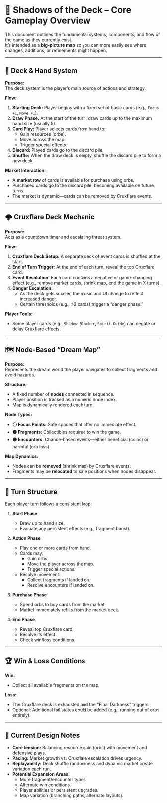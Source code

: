 # 🌌 Shadows of the Deck – Core Gameplay Overview

This document outlines the fundamental systems, components, and flow of the game as they currently exist.  
It’s intended as a **big-picture map** so you can more easily see where changes, additions, or refinements might happen.

---

## 🎴 Deck & Hand System

**Purpose:**  
The deck system is the player’s main source of actions and strategy.  

**Flow:**
1. **Starting Deck:** Player begins with a fixed set of basic cards (e.g., `Focus +1`, `Move +1`).
2. **Draw Phase:** At the start of the turn, draw cards up to the maximum hand size (usually 5).
3. **Card Play:** Player selects cards from hand to:
   - Gain resources (orbs).
   - Move across the map.
   - Trigger special effects.
4. **Discard:** Played cards go to the discard pile.
5. **Shuffle:** When the draw deck is empty, shuffle the discard pile to form a new deck.

**Market Interaction:**
- A **market row** of cards is available for purchase using orbs.
- Purchased cards go to the discard pile, becoming available on future turns.
- The market is dynamic—cards can be removed by Cruxflare events.

---

## 🌩️ Cruxflare Deck Mechanic

**Purpose:**  
Acts as a countdown timer and escalating threat system.

**Flow:**
1. **Cruxflare Deck Setup:** A separate deck of event cards is shuffled at the start.
2. **End of Turn Trigger:** At the end of each turn, reveal the top Cruxflare card.
3. **Event Resolution:** Each card contains a negative or game-changing effect (e.g., remove market cards, shrink map, end the game in X turns).
4. **Danger Escalation:**  
   - As the deck gets smaller, the music and UI change to reflect increased danger.
   - Certain thresholds (e.g., ≤2 cards) trigger a “danger phase.”

**Player Tools:**
- Some player cards (e.g., `Shadow Blocker`, `Spirit Guide`) can negate or delay Cruxflare effects.

---

## 🗺️ Node-Based “Dream Map”

**Purpose:**  
Represents the dream world the player navigates to collect fragments and avoid hazards.

**Structure:**
- A fixed number of **nodes** connected in sequence.
- Player position is tracked as a numeric node index.
- Map is dynamically rendered each turn.

**Node Types:**
- **⚪ Focus Points:** Safe spaces that offer no immediate effect.
- **🟡 Fragments:** Collectibles required to win the game.
- **🟣 Encounters:** Chance-based events—either beneficial (coins) or harmful (orb loss).

**Map Dynamics:**
- Nodes can be **removed** (shrink map) by Cruxflare events.
- Fragments may be **relocated** to safe positions when nodes disappear.

---

## 🔄 Turn Structure

Each player turn follows a consistent loop:

1. **Start Phase**
   - Draw up to hand size.
   - Evaluate any persistent effects (e.g., fragment boost).

2. **Action Phase**
   - Play one or more cards from hand.
   - Cards may:
     - Gain orbs.
     - Move the player across the map.
     - Trigger special actions.
   - Resolve movement:
     - Collect fragments if landed on.
     - Resolve encounters if landed on.

3. **Purchase Phase**
   - Spend orbs to buy cards from the market.
   - Market immediately refills from the market deck.

4. **End Phase**
   - Reveal top Cruxflare card.
   - Resolve its effect.
   - Check win/loss conditions.

---

## 🏆 Win & Loss Conditions

**Win:**
- Collect all available fragments on the map.

**Loss:**
- The Cruxflare deck is exhausted and the “Final Darkness” triggers.
- Optional: Additional fail states could be added (e.g., running out of orbs entirely).

---

## 🎯 Current Design Notes

- **Core tension:** Balancing resource gain (orbs) with movement and defensive plays.
- **Pacing:** Market growth vs. Cruxflare escalation drives urgency.
- **Replayability:** Deck shuffle randomness and dynamic market create variation each run.
- **Potential Expansion Areas:**
  - More fragment/encounter types.
  - Alternate win conditions.
  - Player abilities or persistent upgrades.
  - Map variation (branching paths, alternate layouts).


